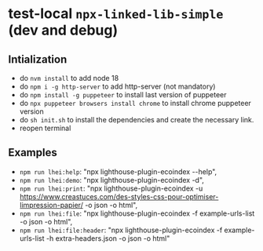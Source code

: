 # test-local `npx-linked-lib-simple` (dev and debug)

## Intialization
- do `nvm install` to add node 18
- do `npm i -g http-server` to add http-server (not mandatory)
- do `npm install -g puppeteer` to install last version of puppeteer
- do `npx puppeteer browsers install chrome` to install chrome puppeteer version
- do `sh init.sh` to install the dependencies and create the necessary link.
- reopen terminal

## Examples

- `npm run lhei:help`: "npx lighthouse-plugin-ecoindex --help",
- `npm run lhei:demo`: "npx lighthouse-plugin-ecoindex -d",
- `npm run lhei:print`: "npx lighthouse-plugin-ecoindex -u https://www.creastuces.com/des-styles-css-pour-optimiser-limpression-papier/ -o json -o html",
- `npm run lhei:file`: "npx lighthouse-plugin-ecoindex -f example-urls-list -o json -o html",
- `npm run lhei:file:header`: "npx lighthouse-plugin-ecoindex -f example-urls-list -h extra-headers.json -o json -o html"

